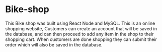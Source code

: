 # Bike-shop
This Bike shop was built using React Node and MySQL.
This is an online shopping website, Customers can create an account that will be saved in the database, and can then proceed to add any item in the shop to their shopping cart. 
When customers are done shopping they can submit their order which will also be saved in the database.

